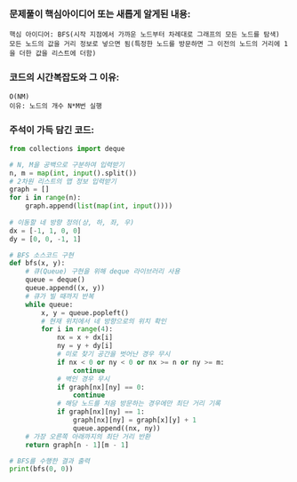### 문제풀이 핵심아이디어 또는 새롭게 알게된 내용: 
    핵심 아이디어: BFS(시작 지점에서 가까운 노드부터 차례대로 그래프의 모든 노드를 탐색)
    모든 노드의 값을 거리 정보로 넣으면 됨(특정한 노드를 방문하면 그 이전의 노드의 거리에 1을 더한 값을 리스트에 더함)
    
### 코드의 시간복잡도와 그 이유:
    O(NM)
    이유: 노드의 개수 N*M번 실행       
    
### 주석이 가득 담긴 코드:
```python
from collections import deque

# N, M을 공백으로 구분하여 입력받기
n, m = map(int, input().split())
# 2차원 리스트의 맵 정보 입력받기
graph = []
for i in range(n):
    graph.append(list(map(int, input())))
    
# 이동할 네 방향 정의(상, 하, 좌, 우)
dx = [-1, 1, 0, 0]
dy = [0, 0, -1, 1]

# BFS 소스코드 구현
def bfs(x, y):
    # 큐(Queue) 구현을 위해 deque 라이브러리 사용
    queue = deque()
    queue.append((x, y))
    # 큐가 빌 때까지 반복
    while queue:
        x, y = queue.popleft()
        # 현재 위치에서 네 방향으로의 위치 확인
        for i in range(4):
            nx = x + dx[i]
            ny = y + dy[i]
            # 미로 찾기 공간을 벗어난 경우 무시
            if nx < 0 or ny < 0 or nx >= n or ny >= m:
                continue
            # 벽인 경우 무시
            if graph[nx][ny] == 0:
                continue
            # 해당 노드를 처음 방문하는 경우에만 최단 거리 기록
            if graph[nx][ny] == 1:
                graph[nx][ny] = graph[x][y] + 1
                queue.append((nx, ny))
    # 가장 오른쪽 아래까지의 최단 거리 반환
    return graph[n - 1][m - 1]

# BFS를 수행한 결과 출력
print(bfs(0, 0))

```
